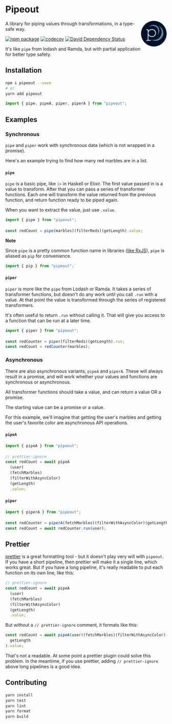 # Pipeout

<img width="80" height="80" src="./assets/logo.png" alt="logo" align="right" />

A library for piping values through transformations, in a type-safe way.

[![npm package](https://img.shields.io/npm/v/pipeout.svg)](https://www.npmjs.com/package/pipeout)
[![codecov](https://codecov.io/gh/will-wow/pipeout/branch/master/graph/badge.svg)](https://codecov.io/gh/will-wow/pipeout)
[![David Dependency Status](https://david-dm.org/will-wow/pipeout.svg)](https://david-dm.org/will-wow/pipeout)

It's like `pipe` from lodash and Ramda, but with partial application for better type safety.

## Installation

```bash
npm i pipeout --save
# or
yarn add pipeout
```

```typescript
import { pipe, pipeA, piper, piperA } from "pipeout";
```

## Examples

### Synchronous

`pipe` and `piper` work with synchronous data (which is not wrapped in a promise).

Here's an example trying to find how many red marbles are in a list.

#### `pipe`

`pipe` is a basic pipe, like `|>` in Haskell or Elixir. The first value passed in is a value to transform. After that you can pass a series of transformer functions. Each one will transform the value returned from the previous function, and return function ready to be piped again.

When you want to extract the value, just use `.value`.

```typescript
import { pipe } from "pipeout";

const redCount = pipe(marbles)(filterReds)(getLength).value;
```

**Note**

Since `pipe` is a pretty common function name in libraries
([like RxJS](https://rxjs-dev.firebaseapp.com/api/index/function/pipe)),
`pipe` is aliased as `pip` for convenience.

```javascript
import { pip } from "pipeout";`
```

#### `piper`

`piper` is more like the `pipe` from Lodash or Ramda. It takes a series of transformer functions, but doesn't do any work until you call `.run` with a value. At that point the value is transformed through the series of registered transformers.

It's often useful to return `.run` without calling it. That will give you access to a function that can be run at a later time.

```typescript
import { piper } from "pipeout";

const redCounter = piper(filterReds)(getLength).run;
const redCount = redCounter(marbles);
```

### Asynchronous

There are also asynchronous variants, `pipeA` and `piperA`.
These will always result in a promise, and will work whether your values and functions are synchronous or asynchronous.

All transformer functions should take a value, and can return a value OR a promise.

The starting value can be a promise or a value.

For this example, we'll imagine that getting the user's marbles and getting the user's favorite color are asynchronous API operations.

#### `pipeA`

```typescript
import { pipeA } from "pipeout";

// prettier-ignore
const redCount = await pipeA
  (user)
  (fetchMarbles)
  (filterWithAsyncColor)
  (getLength)
  .value;
```

#### `piper`

```typescript
import { piperA } from "pipeout";

const redCounter = piperA(fetchMarbles)(filterWithAsyncColor)(getLength);
const redCount = await redCounter.run(user);
```

## Prettier

[prettier]() is a great formatting tool - but it doesn't play very will with `pipeout`. If you have a short pipeline, then prettier will make it a single line, which works great. But if you have a long pipeline, it's really readable to put each function on its own line, like this:

```javascript
// prettier-ignore
const redCount = await pipeA
  (user)
  (fetchMarbles)
  (filterWithAsyncColor)
  (getLength)
  .value;
```

But without a `// prettier-ignore` comment, it formats like this:

```javascript
const redCount = await pipeA(user)(fetchMarbles)(filterWithAsyncColor)(
  getLength
).value;
```

That's not a readable. At some point a prettier plugin could solve this problem. In the meantime, if you use prettier, adding `// prettier-ignore` above long pipelines is a good idea.

## Contributing

```bash
yarn install
yarn test
yarn lint
yarn format
yarn build
```
